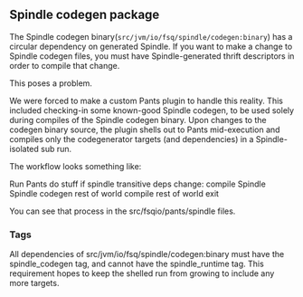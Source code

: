 ## Spindle codegen package

The Spindle codegen binary(`src/jvm/io/fsq/spindle/codegen:binary`) has a circular dependency on
generated Spindle. If you want to make a change to Spindle codegen files, you must
have Spindle-generated thrift descriptors in order to compile that change.

This poses a problem.

We were forced to make a custom Pants plugin to handle this reality. This included checking-in 
some known-good Spindle codegen, to be used solely during compiles of the Spindle codegen binary.
Upon changes to the codegen binary source, the plugin shells out to Pants mid-execution and
compiles only the codegenerator targets (and dependencies) in a Spindle-isolated sub run.

The workflow looks something like:

Run Pants
  do stuff
    if spindle transitive deps change:
       compile Spindle
  Spindle codegen rest of world
  compile rest of world
exit

You can see that process in the src/fsqio/pants/spindle files.

### Tags
All dependencies of src/jvm/io/fsq/spindle/codegen:binary must have the spindle_codegen tag, 
and cannot have the spindle_runtime tag. This requirement hopes to keep the shelled run
from growing to include any more targets. 